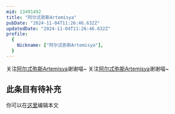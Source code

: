 ```yaml
---
mid: 13491492
title: "阿尔忒弥斯Artemisya"
pubDate: "2024-11-04T11:26:46.632Z"
updatedDate: "2024-11-04T11:26:46.632Z"
profile:
  {
    Nickname: ["阿尔忒弥斯Artemisya"],
  }
---
```


关注[阿尔忒弥斯Artemisya](https://space.bilibili.com/13491492)谢谢喵~ 关注[阿尔忒弥斯Artemisya](https://space.bilibili.com/13491492)谢谢喵~

## 此条目有待补充
你可以在[这里](https://github.com/Yuhanawa/VTuber.ICU-Content/edit/master/v/阿尔忒弥斯Artemisya/index.md)编辑本文
